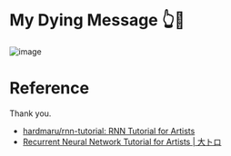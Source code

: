 # My Dying Message :point_up_2::angel:

![image](https://cloud.githubusercontent.com/assets/1988660/21585246/1ed119ba-d100-11e6-8026-c5bff40750c8.png)


# Reference

Thank you.

- [hardmaru/rnn-tutorial: RNN Tutorial for Artists](https://github.com/hardmaru/rnn-tutorial)
- [Recurrent Neural Network Tutorial for Artists | 大トロ](http://blog.otoro.net/2017/01/01/recurrent-neural-network-artist/)
